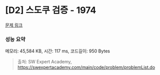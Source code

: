 # [D2] 스도쿠 검증 - 1974 

[문제 링크](https://swexpertacademy.com/main/code/problem/problemDetail.do?contestProbId=AV5Psz16AYEDFAUq) 

### 성능 요약

메모리: 45,584 KB, 시간: 117 ms, 코드길이: 950 Bytes



> 출처: SW Expert Academy, https://swexpertacademy.com/main/code/problem/problemList.do
